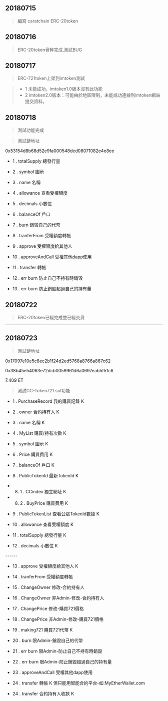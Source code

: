 
## 20180715 
 > 編寫 caratchain ERC-20token

## 20180716
 > ERC-20token骨幹完成,測試BUG

## 20180717
 > ERC-721token上架到imtoken測試
 
 > - 1 未能成功，imtoken1.0版本沒有此功能
 > - 2 imtoken2.0版本：可能由於地區限制，未能成功連線到imtoken網站提交資料。
 
## 20180718
 > 測試功能完成
 
 > 測試鏈地址
 
 0x53154d8b68d52e9fa000548dcd08071082e4e8ee
 
 - 1 . totalSupply      總發行量
 
 - 2 . symbol           圖示
 
 - 3 . name             名稱
 
 - 4 . allowance        查看受權額度
 
 - 5 . decimals         小數位
 
 - 6 . balanceOf        戶口
 
 - 7 . burn             銷毀自己的代幣
 
 - 8 . tranferFrom      受權額度轉帳
 
 - 9 . approve          受權額度給其他人
 
 - 10 . approveAndCall  受權其他dapp使用
 
 - 11 . transfer         轉帳
 
 - 12 . err burn         防止自己不持有時銷毀

 - 13 . err burn         防止銷毀超過自己的持有量
 
## 20180722
 > ERC-20token已經完成並已經交貨
 
 ------

## 20180723

 > 測試鏈地址
 
0x17097e10e5c8ec2b1f24d2ed5768a8766a867c62

0x38b45e54063e72dcb0059961d6a0697eab5f51c6

7.409 ET

 > 測試CC-Token721.sol功能


 - 1 . PurchaseRecord 我的購買記錄 K

 - 2 . owner    合約持有人 K

 - 3 . name             名稱 K
 
 - 4 . MyList   購買/持有次數 K
 
 - 5 . symbol           圖示 K
 
 - 6 . Price            購買費用 K

 - 7 . balanceOf        戶口 K

 - 8 . PublicTokenId  最新TokenId K
 
 - 8. 1 . CCindex          獨立網址 K

 - 8. 2 . BuyPrice         購買費用  K
 
 - 9 . PublicTokenList  查看公眾TokenId數據 K

 - 10 . allowance      查看受權額度 K
 
 - 11 . totalSupply      總發行量 K
 
 - 12 . decimals         小數位 K


*------*

 - 13 . approve          受權額度給其他人 K
 
 - 14 . tranferFrom      受權額度轉帳
 
 - 15 . ChangeOwner      修改-合約持有人 
 
 - 16 . ChangeOwner      非Admin-修改-合約持有人 
 
 - 17 . ChangePrice      修改-購買721價格

 - 18 . ChangePrice      非Admin-修改-購買721價格
 
 - 19 . making721        購買721代幣 K
 
 - 20 . burn             限Admin-銷毀自己的代幣
 
 - 21 . err burn         限Admin-防止自己不持有時銷毀

 - 22 . err burn         限Admin-防止銷毀超過自己的持有量
 
 - 23 . approveAndCall  受權其他dapp使用
 
 - 24 . transfer         轉帳 K 但只能用智能合約平台-如:MyEtherWallet.com
 
 - 24 . transfer         合約持有人收款 K
 

